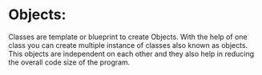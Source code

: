 # Objects: 

Classes are template or blueprint to create Objects. 
With the help of one class you can create multiple instance of classes also
known as objects. This objects are independent on each other and they also help
in reducing the overall code size of the program.
